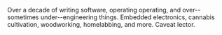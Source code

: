 Over a decade of writing software, operating operating, and over--sometimes under--engineering
things. Embedded electronics, cannabis cultivation, woodworking, homelabbing, and more. Caveat lector. 